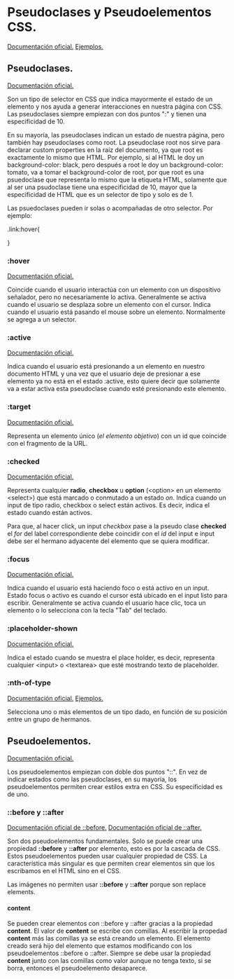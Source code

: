 ﻿# Pseudoclases y Pseudoelementos CSS.

[Documentación oficial.](https://developer.mozilla.org/es/docs/Learn/CSS/Building_blocks/Selectors/Pseudo-classes_and_pseudo-elements)
[Ejemplos.](https://github.com/Juan122113/CursoCSS/tree/main/17-pseudoclases-pseudoelementos)

## Pseudoclases.

[Documentación oficial.](https://developer.mozilla.org/es/docs/Web/CSS/Pseudo-classes)

Son un tipo de selector en CSS que indica mayormente el estado de un elemento y nos ayuda a generar interacciones en nuestra página con CSS. Las pseudoclases siempre empiezan con dos puntos ":" y tienen una especificidad de 10. 

En su mayoría, las pseudoclases indican un estado de nuestra página, pero también hay pseudoclases como root. La pseudoclase root nos sirve para declarar custom properties en la raíz del documento, ya que root es exactamente lo mismo que HTML. Por ejemplo, si al HTML le doy un background-color: black, pero después a root le doy  un background-color: tomato, va a tomar el background-color de root, por que root es una psuedoclase que representa lo mismo que la etiqueta HTML, solamente que al ser una psudoclase tiene una especificidad de 10, mayor que la especificidad de HTML que es un selector de tipo y solo es de 1.

Las psuedoclases pueden ir solas o acompañadas de otro selector. Por ejemplo:

.link:hover{

}

### :hover

[Documentación oficial.](https://developer.mozilla.org/es/docs/Web/CSS/:hover)

Coincide cuando el usuario interactúa con un elemento con un dispositivo señalador, pero no necesariamente lo activa. Generalmente se activa cuando el usuario se desplaza sobre un elemento con el cursor. Indica cuando el usuario está pasando el mouse sobre un elemento. Normalmente se agrega a un selector.

### :active

[Documentación oficial.](https://developer.mozilla.org/es/docs/Web/CSS/:active)

Indica cuando el usuario está presionando a un elemento en nuestro documento HTML y una vez que el usuario deje de presionar a ese elemento ya no está en el estado :active, esto quiere decir que solamente va a estar activa esta pseudoclase cuando esté presionando este elemento.

### :target

[Documentación oficial.](https://developer.mozilla.org/es/docs/Web/CSS/:target)

Representa un elemento único (*el elemento objetivo*) con un id que coincide con el fragmento de la URL.

### :checked

[Documentación oficial.](https://developer.mozilla.org/es/docs/Web/CSS/:checked)

Representa cualquier __radio__, **checkbox** u __option__ (\<option> en un elemento \<select>) que está marcado o conmutado a un estado *on*. Indica cuando un input de tipo radio, checkbox o select están activos. Es decir, indica el estado cuando están activos.

Para que, al hacer click, un input *checkbox* pase a la pseudo clase __checked__ el *for* del label correspondiente debe coincidir con el _id_ del input e input debe ser el hermano adyacente del elemento que se quiera modificar. 

### :focus

[Documentación oficial.](https://developer.mozilla.org/es/docs/Web/CSS/:focus)

Indica cuando el usuario está haciendo foco o está activo en un input. Estado focus o activo es cuando el cursor está ubicado en el input listo para escribir. Generalmente se activa cuando el usuario hace clic, toca un elemento o lo selecciona con la tecla "Tab" del teclado.

### :placeholder-shown

[Documentación oficial.](https://developer.mozilla.org/en-US/docs/Web/CSS/:placeholder-shown)

Indica el estado cuando se muestra el place holder, es decir, representa cualquier \<input> o \<textarea> que esté mostrando texto de placeholder.

### :nth-of-type

[Documentación oficial.](https://developer.mozilla.org/es/docs/Web/CSS/:nth-of-type)
[Ejemplos.](https://github.com/Juan122113/CursoCSS/tree/main/22-Landing%20page%20sunny/sunnyside-agency-landing-page-main)

Selecciona uno o más elementos de un tipo dado, en función de su posición entre un grupo de hermanos.

## Pseudoelementos.

[Documentación oficial.](https://developer.mozilla.org/es/docs/Web/CSS/Pseudo-elements)

Los pseudoelementos empiezan con doble dos puntos "::". En vez de indicar estados como las pseudoclases, en su mayoría, los pseudoelementos permiten crear estilos extra en CSS. Su especificidad es de uno.

### ::before y ::after

[Documentación oficial de ::before.](https://developer.mozilla.org/es/docs/Web/CSS/::before)
[Documentación oficial de ::after.](https://developer.mozilla.org/es/docs/Web/CSS/::after)

Son dos pseudoelementos fundamentales. Solo se puede crear una propiedad **::before** y __::after__ por elemento, esto es por la cascada de CSS. Estos pseudoelementos pueden usar cualquier propiedad de CSS. La característica más singular es que permiten crear elementos sin que los escribamos en el HTML sino en el CSS. 

Las imágenes no permiten usar **::before** y __::after__ porque son replace elements.

#### content

Se pueden crear elementos con ::before y ::after gracias a la propiedad **content**. El valor de __content__ se escribe con comillas. Al escribir la propedad **content** más las comillas ya se está creando un elemento. El elemento creado será hijo del elemento que estamos modificando con los pseudoelementos ::before o ::after. Siempre se debe usar la propiedad __content__ junto con las comillas como valor aunque no tenga texto, si se borra, entonces el pseudoelemento desaparece.

